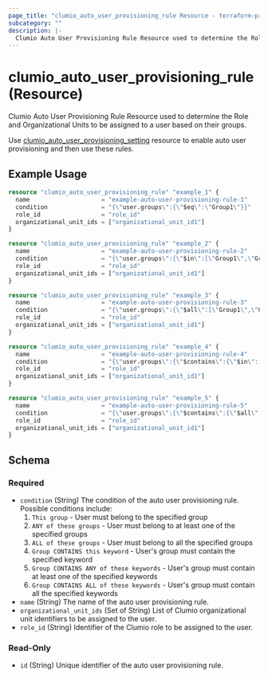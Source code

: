 ```yaml
---
page_title: "clumio_auto_user_provisioning_rule Resource - terraform-provider-clumio"
subcategory: ""
description: |-
  Clumio Auto User Provisioning Rule Resource used to determine the Role and Organizational Units to be assigned to a user based on their groups.
---
```


# clumio_auto_user_provisioning_rule (Resource)

Clumio Auto User Provisioning Rule Resource used to determine the Role and Organizational Units to be assigned to a user based on their groups.

Use [clumio_auto_user_provisioning_setting](auto_user_provisioning_setting.md) resource to enable auto user provisioning and then use these rules.

## Example Usage

```terraform
resource "clumio_auto_user_provisioning_rule" "example_1" {
  name                    = "example-auto-user-provisioning-rule-1"
  condition               = "{\"user.groups\":{\"$eq\":\"Group1\"}}"
  role_id                 = "role_id"
  organizational_unit_ids = ["organizational_unit_id1"]
}

resource "clumio_auto_user_provisioning_rule" "example_2" {
  name                    = "example-auto-user-provisioning-rule-2"
  condition               = "{\"user.groups\":{\"$in\":[\"Group1\",\"Group2\"]}}"
  role_id                 = "role_id"
  organizational_unit_ids = ["organizational_unit_id1"]
}

resource "clumio_auto_user_provisioning_rule" "example_3" {
  name                    = "example-auto-user-provisioning-rule-3"
  condition               = "{\"user.groups\":{\"$all\":[\"Group1\",\"Group2\"]}}"
  role_id                 = "role_id"
  organizational_unit_ids = ["organizational_unit_id1"]
}

resource "clumio_auto_user_provisioning_rule" "example_4" {
  name                    = "example-auto-user-provisioning-rule-4"
  condition               = "{\"user.groups\":{\"$contains\":{\"$in\":[\"Group1\",\"Group2\"]}}}"
  role_id                 = "role_id"
  organizational_unit_ids = ["organizational_unit_id1"]
}

resource "clumio_auto_user_provisioning_rule" "example_5" {
  name                    = "example-auto-user-provisioning-rule-5"
  condition               = "{\"user.groups\":{\"$contains\":{\"$all\":[\"Group1\",\"Group2\"]}}}"
  role_id                 = "role_id"
  organizational_unit_ids = ["organizational_unit_id1"]
}
```

<!-- schema generated by tfplugindocs -->
## Schema

### Required

- `condition` (String) The condition of the auto user provisioning rule. Possible conditions include:
	1) `This group` - User must belong to the specified group
	2) `ANY of these groups` - User must belong to at least one of the specified groups
	3) `ALL of these groups` - User must belong to all the specified groups
	4) `Group CONTAINS this keyword` - User's group must contain the specified keyword
	5) `Group CONTAINS ANY of these keywords` - User's group must contain at least one of the specified keywords
	6) `Group CONTAINS ALL of these keywords` - User's group must contain all the specified keywords
- `name` (String) The name of the auto user provisioning rule.
- `organizational_unit_ids` (Set of String) List of Clumio organizational unit identifiers to be assigned to the user.
- `role_id` (String) Identifier of the Clumio role to be assigned to the user.

### Read-Only

- `id` (String) Unique identifier of the auto user provisioning rule.
